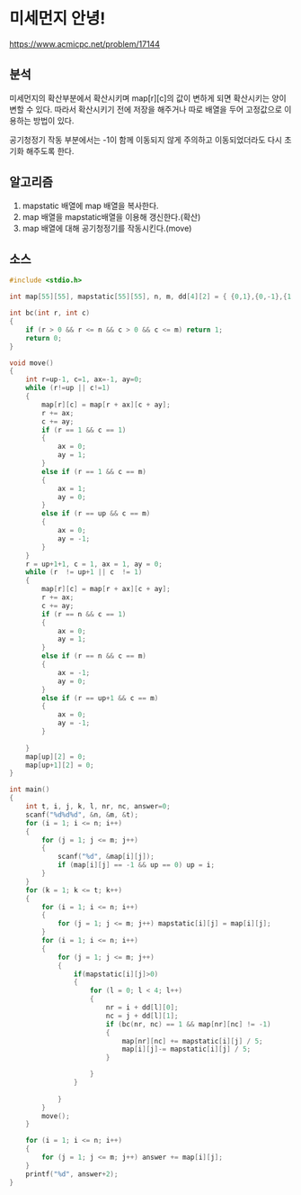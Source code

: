 # 미세먼지 안녕!

https://www.acmicpc.net/problem/17144

## 분석

미세먼지의 확산부분에서 확산시키며 map\[r\]\[c\]의 값이 변하게 되면 확산시키는 양이 변할 수 있다. 따라서 확산시키기 전에 저장을 해주거나 따로 배열을 두어 고정값으로 이용하는 방법이 있다.

공기청정기 작동 부분에서는 -1이 함께 이동되지 않게 주의하고 이동되었더라도 다시 초기화 해주도록 한다.

## 알고리즘

1. mapstatic 배열에 map 배열을 복사한다.
2. map 배열을 mapstatic배열을 이용해 갱신한다.(확산)
3. map 배열에 대해 공기청정기를 작동시킨다.(move)

## 소스

```c
#include <stdio.h>

int map[55][55], mapstatic[55][55], n, m, dd[4][2] = { {0,1},{0,-1},{1,0},{-1,0} }, up=0;

int bc(int r, int c)
{
	if (r > 0 && r <= n && c > 0 && c <= m) return 1;
	return 0;
}

void move()
{
	int r=up-1, c=1, ax=-1, ay=0;
	while (r!=up || c!=1)
	{
		map[r][c] = map[r + ax][c + ay];
		r += ax;
		c += ay;
		if (r == 1 && c == 1)
		{
			ax = 0;
			ay = 1;
		}
		else if (r == 1 && c == m)
		{
			ax = 1;
			ay = 0;
		}
		else if (r == up && c == m)
		{
			ax = 0;
			ay = -1;
		}
	}
	r = up+1+1, c = 1, ax = 1, ay = 0;
	while (r  != up+1 || c  != 1)
	{
		map[r][c] = map[r + ax][c + ay];
		r += ax;
		c += ay;
		if (r == n && c == 1)
		{
			ax = 0;
			ay = 1;
		}
		else if (r == n && c == m)
		{
			ax = -1;
			ay = 0;
		}
		else if (r == up+1 && c == m)
		{
			ax = 0;
			ay = -1;
		}
		
	}
	map[up][2] = 0;
	map[up+1][2] = 0;
}

int main()
{
	int t, i, j, k, l, nr, nc, answer=0;
	scanf("%d%d%d", &n, &m, &t);
	for (i = 1; i <= n; i++)
	{
		for (j = 1; j <= m; j++)
		{
			scanf("%d", &map[i][j]);
			if (map[i][j] == -1 && up == 0) up = i;
		}
	}
	for (k = 1; k <= t; k++)
	{
		for (i = 1; i <= n; i++)
		{
			for (j = 1; j <= m; j++) mapstatic[i][j] = map[i][j];
		}
		for (i = 1; i <= n; i++)
		{
			for (j = 1; j <= m; j++)
			{
				if(mapstatic[i][j]>0)
				{
					for (l = 0; l < 4; l++)
					{
						nr = i + dd[l][0];
						nc = j + dd[l][1];
						if (bc(nr, nc) == 1 && map[nr][nc] != -1)
						{
							map[nr][nc] += mapstatic[i][j] / 5;
							map[i][j]-= mapstatic[i][j] / 5;
						}

					}
				}
				
			}
		}
		move();
	}

	for (i = 1; i <= n; i++)
	{
		for (j = 1; j <= m; j++) answer += map[i][j];
	}
	printf("%d", answer+2);
}
```

